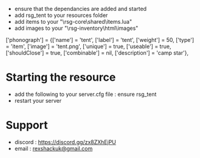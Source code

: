
- ensure that the dependancies are added and started
- add rsg_tent to your resources folder
- add items to your "\rsg-core\shared\items.lua"
- add images to your "\rsg-inventory\html\images"

['phonograph']					= {['name'] = 'tent', 			  	  		['label'] = 'tent', 				['weight'] = 50, 		['type'] = 'item', 		['image'] = 'tent.png', 				['unique'] = true, 		['useable'] = true, 	['shouldClose'] = true,		['combinable'] = nil,   ['description'] = 'camp star'},


# Starting the resource
- add the following to your server.cfg file : ensure rsg_tent
- restart your server

# Support
- discord : https://discord.gg/zx8ZXhEjPU
- email : rexshackuk@gmail.com
